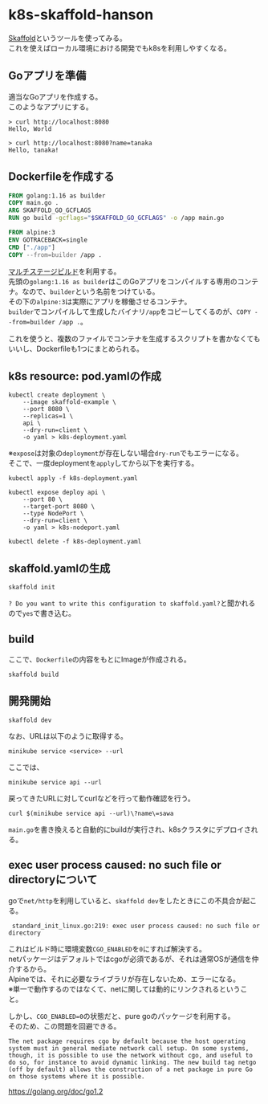 # k8s-skaffold-hanson

[Skaffold](https://skaffold.dev/)というツールを使ってみる。  
これを使えばローカル環境における開発でもk8sを利用しやすくなる。  

## Goアプリを準備
適当なGoアプリを作成する。  
このようなアプリにする。  

```
> curl http://localhost:8080
Hello, World

> curl http://localhost:8080?name=tanaka
Hello, tanaka!
```

## Dockerfileを作成する

```dockerfile
FROM golang:1.16 as builder
COPY main.go .
ARG SKAFFOLD_GO_GCFLAGS
RUN go build -gcflags="$SKAFFOLD_GO_GCFLAGS" -o /app main.go

FROM alpine:3
ENV GOTRACEBACK=single
CMD ["./app"]
COPY --from=builder /app .
```

[マルチステージビルド](https://matsuand.github.io/docs.docker.jp.onthefly/develop/develop-images/multistage-build/)を利用する。  
先頭の`golang:1.16 as builder`はこのGoアプリをコンパイルする専用のコンテナ。なので、`builder`という名前をつけている。  
その下の`alpine:3`は実際にアプリを稼働させるコンテナ。  
`builder`でコンパイルして生成したバイナリ`/app`をコピーしてくるのが、`COPY --from=builder /app .`。  

これを使うと、複数のファイルでコンテナを生成するスクリプトを書かなくてもいいし、Dockerfileも1つにまとめられる。  


## k8s resource: pod.yamlの作成

```
kubectl create deployment \
    --image skaffold-example \
    --port 8080 \
    --replicas=1 \
    api \
    --dry-run=client \
    -o yaml > k8s-deployment.yaml
```

※`expose`は対象の`deployment`が存在しない場合`dry-run`でもエラーになる。  
そこで、一度deploymentを`apply`してから以下を実行する。  

```
kubectl apply -f k8s-deployment.yaml

kubectl expose deploy api \
    --port 80 \
    --target-port 8080 \
    --type NodePort \
    --dry-run=client \
    -o yaml > k8s-nodeport.yaml

kubectl delete -f k8s-deployment.yaml
```

## skaffold.yamlの生成

```
skaffold init
```

`? Do you want to write this configuration to skaffold.yaml?`と聞かれるので`yes`で書き込む。  

## build
ここで、`Dockerfile`の内容をもとにImageが作成される。  

```
skaffold build
```

## 開発開始
```
skaffold dev
```

なお、URLは以下のように取得する。  

```
minikube service <service> --url
```

ここでは、

```
minikube service api --url
```

戻ってきたURLに対してcurlなどを行って動作確認を行う。  

```
curl $(minikube service api --url)\?name\=sawa
```

`main.go`を書き換えると自動的にbuildが実行され、k8sクラスタにデプロイされる。  


## exec user process caused: no such file or directoryについて
goで`net/http`を利用していると、`skaffold dev`をしたときにこの不具合が起こる。    

```
 standard_init_linux.go:219: exec user process caused: no such file or directory
 ```

 これはビルド時に環境変数`CGO_ENABLED`を`0`にすれば解決する。  
 netパッケージはデフォルトではcgoが必須であるが、それは通常OSが通信を仲介するから。  
 Alpineでは、それに必要なライブラリが存在しないため、エラーになる。  
 ※単一で動作するのではなくて、netに関しては動的にリンクされるということ。  

 しかし、`CGO_ENABLED=0`の状態だと、pure goのパッケージを利用する。  
 そのため、この問題を回避できる。  

 ```
 The net package requires cgo by default because the host operating system must in general mediate network call setup. On some systems, though, it is possible to use the network without cgo, and useful to do so, for instance to avoid dynamic linking. The new build tag netgo (off by default) allows the construction of a net package in pure Go on those systems where it is possible.
 ```
 https://golang.org/doc/go1.2

